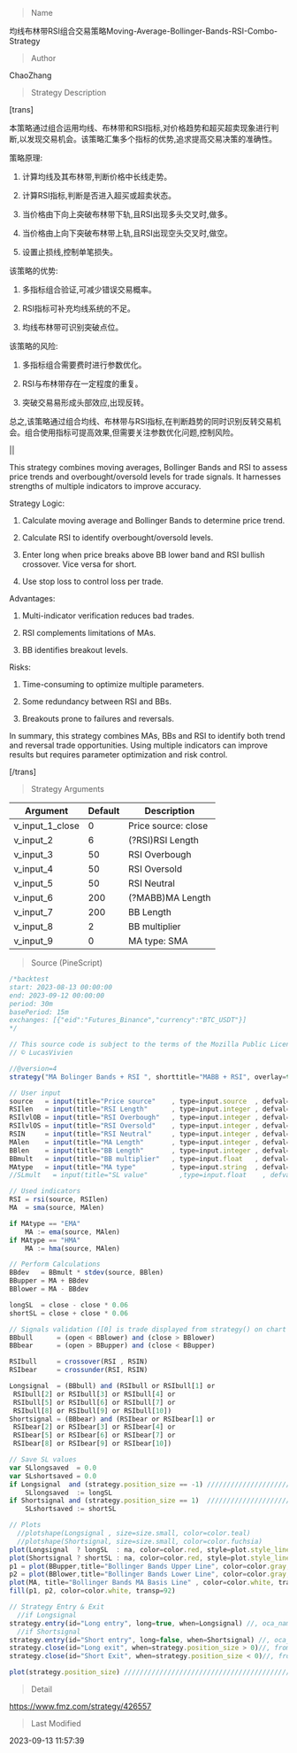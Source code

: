 
> Name

均线布林带RSI组合交易策略Moving-Average-Bollinger-Bands-RSI-Combo-Strategy

> Author

ChaoZhang

> Strategy Description

[trans]

本策略通过组合运用均线、布林带和RSI指标,对价格趋势和超买超卖现象进行判断,以发现交易机会。该策略汇集多个指标的优势,追求提高交易决策的准确性。

策略原理:

1. 计算均线及其布林带,判断价格中长线走势。

2. 计算RSI指标,判断是否进入超买或超卖状态。

3. 当价格由下向上突破布林带下轨,且RSI出现多头交叉时,做多。

4. 当价格由上向下突破布林带上轨,且RSI出现空头交叉时,做空。

5. 设置止损线,控制单笔损失。

该策略的优势:

1. 多指标组合验证,可减少错误交易概率。

2. RSI指标可补充均线系统的不足。

3. 均线布林带可识别突破点位。

该策略的风险:

1. 多指标组合需要费时进行参数优化。

2. RSI与布林带存在一定程度的重复。

3. 突破交易易形成头部效应,出现反转。

总之,该策略通过组合均线、布林带与RSI指标,在判断趋势的同时识别反转交易机会。组合使用指标可提高效果,但需要关注参数优化问题,控制风险。

||

This strategy combines moving averages, Bollinger Bands and RSI to assess price trends and overbought/oversold levels for trade signals. It harnesses strengths of multiple indicators to improve accuracy.

Strategy Logic:

1. Calculate moving average and Bollinger Bands to determine price trend.

2. Calculate RSI to identify overbought/oversold levels.

3. Enter long when price breaks above BB lower band and RSI bullish crossover. Vice versa for short.

4. Use stop loss to control loss per trade.

Advantages:

1. Multi-indicator verification reduces bad trades.

2. RSI complements limitations of MAs. 

3. BB identifies breakout levels.

Risks:

1. Time-consuming to optimize multiple parameters.

2. Some redundancy between RSI and BBs.

3. Breakouts prone to failures and reversals. 

In summary, this strategy combines MAs, BBs and RSI to identify both trend and reversal trade opportunities. Using multiple indicators can improve results but requires parameter optimization and risk control.

[/trans]

> Strategy Arguments



|Argument|Default|Description|
|----|----|----|
|v_input_1_close|0|Price source: close|high|low|open|hl2|hlc3|hlcc4|ohlc4|
|v_input_2|6|(?RSI)RSI Length|
|v_input_3|50|RSI Overbough|
|v_input_4|50|RSI Oversold|
|v_input_5|50|RSI Neutral|
|v_input_6|200|(?MABB)MA Length|
|v_input_7|200|BB Length|
|v_input_8|2|BB multiplier|
|v_input_9|0|MA type: SMA|EMA|HMA|


> Source (PineScript)

``` javascript
/*backtest
start: 2023-08-13 00:00:00
end: 2023-09-12 00:00:00
period: 30m
basePeriod: 15m
exchanges: [{"eid":"Futures_Binance","currency":"BTC_USDT"}]
*/

// This source code is subject to the terms of the Mozilla Public License 2.0 at https://mozilla.org/MPL/2.0/
// © LucasVivien

//@version=4
strategy("MA Bolinger Bands + RSI ", shorttitle="MABB + RSI", overlay=true)

// User input
source   = input(title="Price source"    , type=input.source  , defval=close)
RSIlen   = input(title="RSI Length"      , type=input.integer , defval=6    , group="RSI") 
RSIlvlOB = input(title="RSI Overbough"   , type=input.integer , defval=50   , group="RSI")
RSIlvlOS = input(title="RSI Oversold"    , type=input.integer , defval=50   , group="RSI")
RSIN     = input(title="RSI Neutral"     , type=input.integer , defval=50   , group="RSI")
MAlen    = input(title="MA Length"       , type=input.integer , defval=200  , group="MABB")
BBlen    = input(title="BB Length"       , type=input.integer , defval=200  , group="MABB")
BBmult   = input(title="BB multiplier"   , type=input.float   , defval=2.0  , group="MABB" , tooltip="Set BB closer / appart", minval=0.001, maxval=50)
MAtype   = input(title="MA type"         , type=input.string  , defval="SMA", group="MABB" , tooltip="MA type used in BB", options=["SMA", "EMA", "HMA"])
//SLmult   = input(title="SL value"        ,type=input.float    , defval=0.06)

// Used indicators 
RSI = rsi(source, RSIlen)
MA  = sma(source, MAlen)

if MAtype == "EMA"
    MA := ema(source, MAlen)
if MAtype == "HMA"
    MA := hma(source, MAlen)

// Perform Calculations
BBdev   = BBmult * stdev(source, BBlen)
BBupper = MA + BBdev
BBlower = MA - BBdev

longSL  = close - close * 0.06
shortSL = close + close * 0.06

// Signals validation ([0] is trade displayed from strategy() on chart => long/short entry)
BBbull      = (open < BBlower) and (close > BBlower)
BBbear      = (open > BBupper) and (close < BBupper)

RSIbull     = crossover(RSI , RSIN)
RSIbear     = crossunder(RSI, RSIN)

Longsignal  = (BBbull) and (RSIbull or RSIbull[1] or
 RSIbull[2] or RSIbull[3] or RSIbull[4] or 
 RSIbull[5] or RSIbull[6] or RSIbull[7] or 
 RSIbull[8] or RSIbull[9] or RSIbull[10])
Shortsignal = (BBbear) and (RSIbear or RSIbear[1] or 
 RSIbear[2] or RSIbear[3] or RSIbear[4] or 
 RSIbear[5] or RSIbear[6] or RSIbear[7] or 
 RSIbear[8] or RSIbear[9] or RSIbear[10])

// Save SL values
var SLlongsaved  = 0.0 
var SLshortsaved = 0.0 
if Longsignal  and (strategy.position_size == -1) ///////////////////////////////
    SLlongsaved  := longSL 
if Shortsignal and (strategy.position_size == 1)  ////////////////////////////////
    SLshortsaved := shortSL

// Plots
  //plotshape(Longsignal , size=size.small, color=color.teal)
  //plotshape(Shortsignal, size=size.small, color=color.fuchsia)
plot(Longsignal  ? longSL  : na, color=color.red, style=plot.style_linebr, linewidth=6)
plot(Shortsignal ? shortSL : na, color=color.red, style=plot.style_linebr, linewidth=6)
p1 = plot(BBupper,title="Bollinger Bands Upper Line", color=color.gray, transp=60)
p2 = plot(BBlower,title="Bollinger Bands Lower Line", color=color.gray, transp=60)
plot(MA, title="Bollinger Bands MA Basis Line" , color=color.white, transp=50)
fill(p1, p2, color=color.white, transp=92)

// Strategy Entry & Exit
  //if Longsignal
strategy.entry(id="Long entry", long=true, when=Longsignal) //, oca_name="x", oca_type=strategy.oca.cancel)
  //if Shortsignal
strategy.entry(id="Short entry", long=false, when=Shortsignal) //, oca_name="x", oca_type=strategy.oca.cancel)
strategy.close(id="Long exit", when=strategy.position_size > 0)//, from_entry="Long entry"  //, when=strategy.position_size > 0 // , stop=SLlongsaved)
strategy.close(id="Short Exit", when=strategy.position_size < 0)//, from_entry="Short entry" //, when=strategy.position_size < 0 //, stop=SLshortsaved)

plot(strategy.position_size) //////////////////////////////////////////////


```

> Detail

https://www.fmz.com/strategy/426557

> Last Modified

2023-09-13 11:57:39
